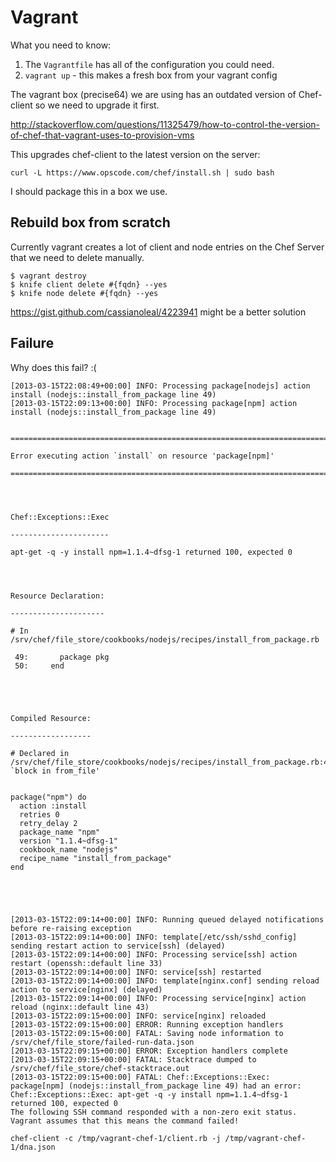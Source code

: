 # Vagrant

What you need to know:

1. The `Vagrantfile` has all of the configuration you could need.
2. `vagrant up` - this makes a fresh box from your vagrant config

The vagrant box (precise64) we are using has an outdated version of Chef-client so we need to upgrade it first.

http://stackoverflow.com/questions/11325479/how-to-control-the-version-of-chef-that-vagrant-uses-to-provision-vms

This upgrades chef-client to the latest version on the server:

`curl -L https://www.opscode.com/chef/install.sh | sudo bash`

I should package this in a box we use.

## Rebuild box from scratch

Currently vagrant creates a lot of client and node entries on the Chef Server that we need to delete manually.

    $ vagrant destroy
    $ knife client delete #{fqdn} --yes 
    $ knife node delete #{fqdn} --yes
    
https://gist.github.com/cassianoleal/4223941 might be a better solution


## Failure

Why does this fail? :(

	[2013-03-15T22:08:49+00:00] INFO: Processing package[nodejs] action install (nodejs::install_from_package line 49)
	[2013-03-15T22:09:13+00:00] INFO: Processing package[npm] action install (nodejs::install_from_package line 49)
	
	
	================================================================================
	
	Error executing action `install` on resource 'package[npm]'
	
	================================================================================
	
	
	
	
	Chef::Exceptions::Exec
	
	----------------------
	
	apt-get -q -y install npm=1.1.4~dfsg-1 returned 100, expected 0
	
	
	
	
	Resource Declaration:
	
	---------------------
	
	# In /srv/chef/file_store/cookbooks/nodejs/recipes/install_from_package.rb
	
	 49:       package pkg
	 50:     end
	
	
	
	
	
	Compiled Resource:
	
	------------------
	
	# Declared in /srv/chef/file_store/cookbooks/nodejs/recipes/install_from_package.rb:49:in `block in from_file'
	
	
	package("npm") do
	  action :install
	  retries 0
	  retry_delay 2
	  package_name "npm"
	  version "1.1.4~dfsg-1"
	  cookbook_name "nodejs"
	  recipe_name "install_from_package"
	end
	
	
	
	
	
	[2013-03-15T22:09:14+00:00] INFO: Running queued delayed notifications before re-raising exception
	[2013-03-15T22:09:14+00:00] INFO: template[/etc/ssh/sshd_config] sending restart action to service[ssh] (delayed)
	[2013-03-15T22:09:14+00:00] INFO: Processing service[ssh] action restart (openssh::default line 33)
	[2013-03-15T22:09:14+00:00] INFO: service[ssh] restarted
	[2013-03-15T22:09:14+00:00] INFO: template[nginx.conf] sending reload action to service[nginx] (delayed)
	[2013-03-15T22:09:14+00:00] INFO: Processing service[nginx] action reload (nginx::default line 43)
	[2013-03-15T22:09:15+00:00] INFO: service[nginx] reloaded
	[2013-03-15T22:09:15+00:00] ERROR: Running exception handlers
	[2013-03-15T22:09:15+00:00] FATAL: Saving node information to /srv/chef/file_store/failed-run-data.json
	[2013-03-15T22:09:15+00:00] ERROR: Exception handlers complete
	[2013-03-15T22:09:15+00:00] FATAL: Stacktrace dumped to /srv/chef/file_store/chef-stacktrace.out
	[2013-03-15T22:09:15+00:00] FATAL: Chef::Exceptions::Exec: package[npm] (nodejs::install_from_package line 49) had an error: Chef::Exceptions::Exec: apt-get -q -y install npm=1.1.4~dfsg-1 returned 100, expected 0
	The following SSH command responded with a non-zero exit status.
	Vagrant assumes that this means the command failed!
	
	chef-client -c /tmp/vagrant-chef-1/client.rb -j /tmp/vagrant-chef-1/dna.json